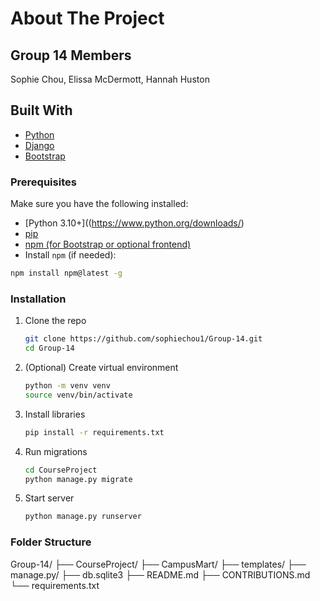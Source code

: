 # About The Project

## Group 14 Members
Sophie Chou, Elissa McDermott, Hannah Huston

## Built With
* [Python](https://www.python.org/)
* [Django](https://www.djangoproject.com/)
* [Bootstrap](https://getbootstrap.com)

### Prerequisites
Make sure you have the following installed:
* [Python 3.10+]((https://www.python.org/downloads/)
* [pip](https://pip.pypa.io/en/stable/installation/)
* [npm (for Bootstrap or optional frontend)](https://www.npmjs.com/get-npm)
* Install `npm` (if needed):
```sh
npm install npm@latest -g
```

### Installation
1. Clone the repo
   ```sh
   git clone https://github.com/sophiechou1/Group-14.git
   cd Group-14
   ```
2. (Optional) Create virtual environment
   ```sh
   python -m venv venv
   source venv/bin/activate
   ```
3. Install libraries
   ```sh
   pip install -r requirements.txt
   ```
4. Run migrations
   ```sh
   cd CourseProject
   python manage.py migrate
   ```
6.  Start server
    ```sh
    python manage.py runserver
    ```

### Folder Structure
Group-14/
├── CourseProject/
    ├── CampusMart/
      ├── templates/
    ├── manage.py/
    ├── db.sqlite3
├── README.md
├── CONTRIBUTIONS.md
└── requirements.txt
